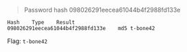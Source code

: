 > Password hash 098026291eecea61044b4f2988fd133e

```
Hash	Type	Result
098026291eecea61044b4f2988fd133e	md5	t-bone42
```

Flag: `t-bone42`
